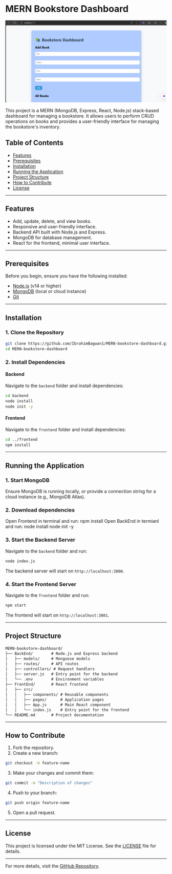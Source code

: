 # MERN Bookstore Dashboard
![Dashboard Preview](User_Interface.png)

This project is a MERN (MongoDB, Express, React, Node.js) stack-based dashboard for managing a bookstore. It allows users to perform CRUD operations on books and provides a user-friendly interface for managing the bookstore's inventory.  

## Table of Contents
- [Features](#features)
- [Prerequisites](#prerequisites)
- [Installation](#installation)
- [Running the Application](#running-the-application)
- [Project Structure](#project-structure)
- [How to Contribute](#how-to-contribute)
- [License](#license)

---

## Features
- Add, update, delete, and view books.
- Responsive and user-friendly interface.
- Backend API built with Node.js and Express.
- MongoDB for database management.
- React for the frontend, minimal user interface.

---

## Prerequisites
Before you begin, ensure you have the following installed:
- [Node.js](https://nodejs.org/) (v14 or higher)
- [MongoDB](https://www.mongodb.com/) (local or cloud instance)
- [Git](https://git-scm.com/)

---

## Installation

### 1. Clone the Repository
```bash
git clone https://github.com/IbrahimBagwan1/MERN-bookstore-dashboard.git
cd MERN-bookstore-dashboard
```

### 2. Install Dependencies
#### Backend
Navigate to the `backend` folder and install dependencies:
```bash
cd backend
node install
node init -y
```

#### Frontend
Navigate to the `frontend` folder and install dependencies:
```bash
cd ../frontend
npm install
```

---

## Running the Application

### 1. Start MongoDB
Ensure MongoDB is running locally, or provide a connection string for a cloud instance (e.g., MongoDB Atlas).

### 2. Download dependencies
Open Frontend in terminal and run:  npm install
Open BackEnd in termianl and run: 
node install
node init -y

### 3. Start the Backend Server
Navigate to the `backend` folder and run:
```bash
node index.js
```
The backend server will start on `http://localhost:3000`.

### 4. Start the Frontend Server
Navigate to the `frontend` folder and run:
```bash
npm start
```
The frontend will start on `http://localhost:3001`.

---

## Project Structure
```
MERN-bookstore-dashboard/
├── BackEnd/        # Node.js and Express backend
│   ├── models/     # Mongoose models
│   ├── routes/     # API routes
│   ├── controllers/ # Request handlers
│   ├── server.js   # Entry point for the backend
│   └── .env        # Environment variables
├── FrontEnd/       # React frontend
│   ├── src/
│   │   ├── components/ # Reusable components
│   │   ├── pages/      # Application pages
│   │   ├── App.js      # Main React component
│   │   └── index.js    # Entry point for the frontend
└── README.md       # Project documentation
```

---

## How to Contribute
1. Fork the repository.
2. Create a new branch:
  ```bash
  git checkout -b feature-name
  ```
3. Make your changes and commit them:
  ```bash
  git commit -m "Description of changes"
  ```
4. Push to your branch:
  ```bash
  git push origin feature-name
  ```
5. Open a pull request.

---

## License
This project is licensed under the MIT License. See the [LICENSE](LICENSE) file for details.

---

For more details, visit the [GitHub Repository](https://github.com/IbrahimBagwan1/MERN-bookstore-dashboard.git).
